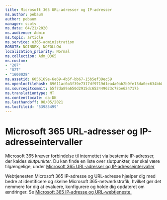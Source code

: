 ```yaml
---
title: Microsoft 365 URL-adresser og IP-adresser
ms.author: pebaum
author: pebaum
manager: scotv
ms.date: 04/21/2020
ms.audience: Admin
ms.topic: article
ms.service: o365-administration
ROBOTS: NOINDEX, NOFOLLOW
localization_priority: Normal
ms.collection: Adm_O365
ms.custom:
- "287"
- "827"
- "1600028"
ms.assetid: 6056169e-6e69-4b5f-bb67-15b5ef39ec59
ms.openlocfilehash: 89611ac0a3f39e7317df9719d1ea4a0ab2b9fe13da0ec634bb83190870fe5874
ms.sourcegitcommit: b5f7da89a650d2915dc652449623c78be6247175
ms.translationtype: MT
ms.contentlocale: da-DK
ms.lasthandoff: 08/05/2021
ms.locfileid: "53985499"
---
```

# <a name="microsoft-365-urls-and-ip-address-ranges"></a>Microsoft 365 URL-adresser og IP-adresseintervaller

Microsoft 365 kræver forbindelse til internettet via bestemte IP-adresser, der kaldes *slutpunkter.*
Du kan finde en liste over slutpunkter, der skal være tilgængelige, under [Microsoft 365 URL-adresser og IP-adresseintervaller](https://docs.microsoft.com/office365/enterprise/urls-and-ip-address-ranges) 

Webtjenesten Microsoft 365 IP-adresse og URL-adresse hjælper dig med bedre at identificere og skelne Microsoft 365-netværkstrafik, hvilket gør det nemmere for dig at evaluere, konfigurere og holde dig opdateret om ændringer. Se [Microsoft 365 IP-adresse og URL-webtjeneste.](https://docs.microsoft.com/office365/enterprise/office-365-ip-web-service)